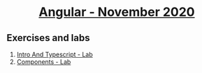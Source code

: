 
# <a href="https://softuni.bg/trainings/3047/angular-november-2020"><p align="center"> Angular - November 2020<p>
</a>



## Exercises and labs
1. <a href="https://github.com/PhilShishov/Software-University/tree/master/Angular/Homeworks/01.Intro-and-Typescript_Lab" > Intro And Typescript - Lab</a> 
2. <a href="https://github.com/PhilShishov/Software-University/tree/master/Angular/Homeworks/02.Components_Lab" > Components - Lab</a> 
